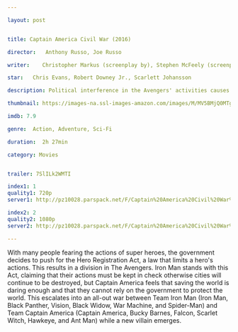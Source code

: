 ```yaml
---

layout: post


title: Captain America Civil War (2016)

director:   Anthony Russo, Joe Russo

writer:    Christopher Markus (screenplay by), Stephen McFeely (screenplay by) 

star:   Chris Evans, Robert Downey Jr., Scarlett Johansson 

description: Political interference in the Avengers' activities causes a rift between former allies Captain America and Iron Man.

thumbnail: https://images-na.ssl-images-amazon.com/images/M/MV5BMjQ0MTgyNjAxMV5BMl5BanBnXkFtZTgwNjUzMDkyODE@._V1_QL50_SY1000_CR0,0,674,1000_AL_.jpg

imdb: 7.9

genre:  Action, Adventure, Sci-Fi 

duration:  2h 27min

category: Movies


trailer: 7SlILk2WMTI

index1: 1
quality1: 720p
server1: http://pz10028.parspack.net/F/Captain%20America%20Civil%20War%202016/Captain.America.Civil.War.2016.720p.x265.ShAaNiG-%5BBi-3-Seda.Ir%5D.mkv

index2: 2
quality2: 1080p
server2: http://pz10028.parspack.net/F/Captain%20America%20Civil%20War%202016/Captain.America.Civil.War.2016.1080p.x265.ShAaNiG-%5BBi-3-Seda.Ir%5D.mkv

---
```


With many people fearing the actions of super heroes, the government decides to push for the Hero Registration Act, a law that limits a hero's actions. This results in a division in The Avengers. Iron Man stands with this Act, claiming that their actions must be kept in check otherwise cities will continue to be destroyed, but Captain America feels that saving the world is daring enough and that they cannot rely on the government to protect the world. This escalates into an all-out war between Team Iron Man (Iron Man, Black Panther, Vision, Black Widow, War Machine, and Spider-Man) and Team Captain America (Captain America, Bucky Barnes, Falcon, Scarlet Witch, Hawkeye, and Ant Man) while a new villain emerges.